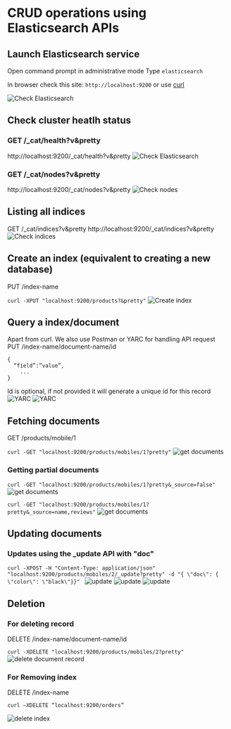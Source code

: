 # CRUD operations using Elasticsearch APIs

## Launch Elasticsearch service  

Open command prompt in administrative mode 
Type `elasticsearch`

In browser check this site: `http://localhost:9200` or use [curl](https://curl.haxx.se/)

![Check Elasticsearch](/images/1_check_elasticsearch.jpg)

## Check cluster heatlh status 

### GET /_cat/health?v&pretty 
http://localhost:9200/_cat/health?v&pretty 
![Check Elasticsearch](/images/2_health.jpg)

### GET /_cat/nodes?v&pretty 
http://localhost:9200/_cat/nodes?v&pretty 
![Check nodes](/images/3_nodes.jpg)
 
## Listing all indices 
GET /_cat/indices?v&pretty 
http://localhost:9200/_cat/indices?v&pretty 
![Check indices](/images/4_list_indices.jpg)


## Create an index (equivalent to creating a new database) 

PUT /index-name

`curl -XPUT "localhost:9200/products?&pretty"`
![Create index](/images/5_put_index.jpg)


##  Query a index/document 
Apart from curl. We also use Postman or YARC for handling API request
PUT /index-name/document-name/id

```
{ 
  “field”:”value”, 
    ... 
}
```
Id is optional, if not provided it will generate a unique id for this record
![YARC](/images/6_YARC.jpg)
![YARC](/images/7_YARC_resp.jpg)


## Fetching  documents 

GET /products/mobile/1 

`curl -GET "localhost:9200/products/mobiles/1?pretty"`
![get documents](/images/8_quiery_mobiles.jpg)


### Getting partial documents 

`curl -GET "localhost:9200/products/mobiles/1?pretty&_source=false"`
![get documents](/images/9_query_filer.jpg)

`curl -GET "localhost:9200/products/mobiles/1?pretty&_source=name,reviews"`
![get documents](/images/10_query_filer_2.jpg)

## Updating documents 

### Updates using the _update API with "doc" 

`curl -XPOST -H "Content-Type: application/json" "localhost:9200/products/mobiles/2/_update?pretty" -d "{ \"doc\": { \"color\": \"black\"}}" `
![update](/images/11_update_record.jpg)
![ update](/images/12_update_yarc_!.jpg)
![ update](/images/12_update_yarc_2.jpg)

## Deletion 

### For deleting record

DELETE /index-name/document-name/id
  
`curl -XDELETE "localhost:9200/products/mobiles/2?pretty"`
![delete document record](/images/13_delete_1.jpg)

### For Removing index

DELETE /index-name

`curl –XDELETE “localhost:9200/orders”`

![delete index](/images/13_delete_index.jpg)
